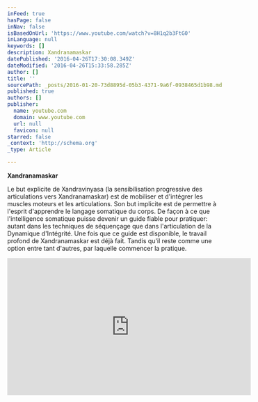 ```yaml
---
inFeed: true
hasPage: false
inNav: false
isBasedOnUrl: 'https://www.youtube.com/watch?v=8H1q2b3FtG0'
inLanguage: null
keywords: []
description: Xandranamaskar
datePublished: '2016-04-26T17:30:08.349Z'
dateModified: '2016-04-26T15:33:58.285Z'
author: []
title: ''
sourcePath: _posts/2016-01-20-73d8895d-05b3-4371-9a6f-0938465d1b98.md
published: true
authors: []
publisher:
  name: youtube.com
  domain: www.youtube.com
  url: null
  favicon: null
starred: false
_context: 'http://schema.org'
_type: Article

---
```

**Xandranamaskar**

Le but explicite de Xandravinyasa (la sensibilisation progressive des articulations vers Xandranamaskar) est de mobiliser et d'intégrer les muscles moteurs et les articulations. Son but implicite est de permettre à l'esprit d'apprendre le langage somatique du corps. De façon à ce que l'intelligence somatique puisse devenir un guide fiable pour pratiquer: autant dans les techniques de séquençage que dans l'articulation de la Dynamique d'Intégrité. Une fois que ce guide est disponible, le travail profond de Xandranamaskar est déjà fait. Tandis qu'il reste comme une option entre tant d'autres, par laquelle commencer la pratique.

<iframe width="560" height="315" src="https://www.youtube.com/embed/8H1q2b3FtG0" frameborder="0" allowfullscreen="allowfullscreen" style=""></iframe>